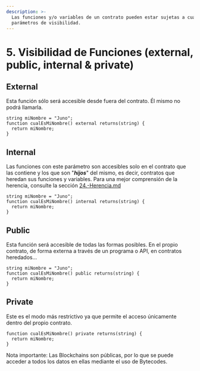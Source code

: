 ```yaml
---
description: >-
  Las funciones y/o variables de un contrato pueden estar sujetas a cuatro 
  parámetros de visibilidad.
---
```


# 5. Visibilidad de Funciones (external, public, internal & private)

## External

Esta función sólo será accesible desde fuera del contrato. Él mismo no podrá llamarla.

```solidity
string miNombre = "Juno";
function cualEsMiNombre() external returns(string) {
  return miNombre;
}
```

## Internal

Las funciones con este parámetro son accesibles solo en el contrato que las contiene y los que son "_**hijos**_" del mismo, es decir, contratos que heredan sus funciones y variables. Para una mejor comprensión de la herencia, consulte la sección [24.-Herencia.md](extra-avancado/24.-heranca.md "mention")

```solidity
string miNombre = "Juno";
function cualEsMiNombre() internal returns(string) {
  return miNombre;
}
```

## Public

Esta función será accesible de todas las formas posibles. En el propio contrato, de forma externa a través de un programa o API, en contratos heredados...

```solidity
string miNombre = "Juno";
function cualEsMiNombre() public returns(string) {
  return miNombre;
}
```

## Private

Este es el modo más restrictivo ya que permite el acceso únicamente dentro del propio contrato.

```solidity
function cualEsMiNombre() private returns(string) {
  return miNombre;
}
```

Nota importante: Las Blockchains son públicas, por lo que se puede acceder a todos los datos en ellas mediante el uso de Bytecodes.
